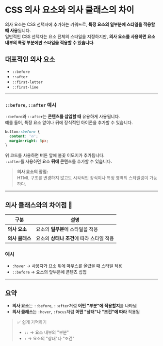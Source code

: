 
# CSS 의사 요소와 의사 클래스의 차이

의사 요소는 CSS 선택자에 추가하는 키워드로, **특정 요소의 일부분에 스타일을 적용할 때 사용**됩니다.  
일반적인 CSS 선택자는 요소 전체의 스타일을 지정하지만, **의사 요소를 사용하면 요소 내부의 특정 부분에만 스타일을 적용할 수 있습니다.**

## 대표적인 의사 요소

- `::before`
- `::after`
- `::first-letter`
- `::first-line`

---

### `::before`, `::after` 예시

`::before`와 `::after`는 **콘텐츠를 삽입할 때** 유용하게 사용됩니다.  
예를 들어, 특정 요소 앞이나 뒤에 장식적인 아이콘을 추가할 수 있습니다.

```css
button::before {
  content: '🔥';
  margin-right: 5px;
}
```

위 코드를 사용하면 버튼 앞에 불꽃 이모지가 추가됩니다.  
`::after`를 사용하면 요소 **뒤에** 콘텐츠를 추가할 수 있습니다.

> **의사 요소의 장점:**  
> HTML 구조를 변경하지 않고도 시각적인 장식이나 특정 영역의 스타일링이 가능하다.

---

## 의사 클래스와의 차이점 🤔

| 구분        | 설명 |
|-------------|------|
| **의사 요소**   | 요소의 **일부분**에 스타일을 적용 |
| **의사 클래스** | 요소의 **상태나 조건**에 따라 스타일 적용 |

### 예시

- `:hover` → 사용자가 요소 위에 마우스를 올렸을 때 스타일 적용  
- `::before` → 요소의 앞부분에 콘텐츠 삽입

---

## 요약

- **의사 요소**는 `::before`, `::after`처럼 **어떤 "부분"에 적용할지**를 나타냄
- **의사 클래스**는 `:hover`, `:focus`처럼 **어떤 "상태"나 "조건"에 따라** 적용됨

> ✅ 쉽게 기억하기  
> - `::` → 요소 내부의 "부분"  
> - `:` → 요소의 "상태"나 "조건"

